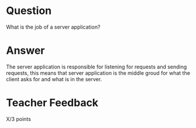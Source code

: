 # Question

What is the job of a server application?

# Answer

The server application is responsible for listening for requests and sending requests, this means that server application is the middle groud for what the client asks for and what is in the server.

# Teacher Feedback

X/3 points
